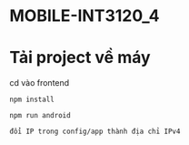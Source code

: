 # MOBILE-INT3120_4


# Tải project về máy
cd vào frontend

`npm install`

`npm run android`

`đổi IP trong config/app thành địa chỉ IPv4 `
